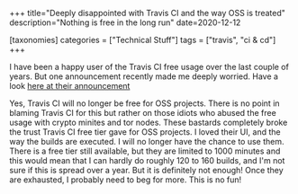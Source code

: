 +++
title="Deeply disappointed with Travis CI and the way OSS is treated"
description="Nothing is free in the long run"
date=2020-12-12

[taxonomies]
categories = ["Technical Stuff"]
tags = ["travis", "ci & cd"]
+++


I have been a happy user of the Travis CI free usage over the last couple of years. But one announcement recently made me deeply worried. Have a 
look [here at their announcement](https://blog.travis-ci.com/2020-11-02-travis-ci-new-billing)

Yes, Travis CI will no longer be free for OSS projects. There is no point in blaming Travis CI for this but rather on those idiots who abused the free 
usage with crypto minites and tor nodes. These bastards completely broke the trust Travis CI free tier gave for OSS projects. I loved their UI, and the way 
the builds are executed. I will no longer have the chance to use them. There is a free tier still available, but they are limited to 1000 minutes and this 
would mean that I can hardly do roughly 120 to 160 builds, and I'm not sure if this is spread over a year. But it is definitely not enough! Once they are 
exhausted, I probably need to beg for more. This is no fun!